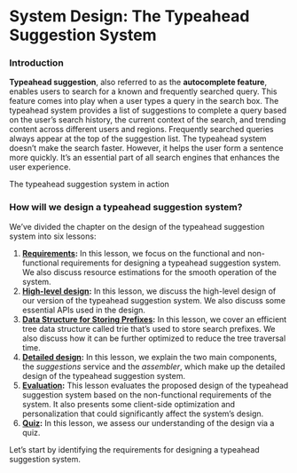 # System Design: The Typeahead Suggestion System

### Introduction <a href="#introduction-0" id="introduction-0"></a>

**Typeahead suggestion**, also referred to as the **autocomplete feature**, enables users to search for a known and frequently searched query. This feature comes into play when a user types a query in the search box. The typeahead system provides a list of suggestions to complete a query based on the user’s search history, the current context of the search, and trending content across different users and regions. Frequently searched queries always appear at the top of the suggestion list. The typeahead system doesn’t make the search faster. However, it helps the user form a sentence more quickly. It’s an essential part of all search engines that enhances the user experience.

The typeahead suggestion system in action

### How will we design a typeahead suggestion system? <a href="#how-will-we-design-a-typeahead-suggestion-system-0" id="how-will-we-design-a-typeahead-suggestion-system-0"></a>

We’ve divided the chapter on the design of the typeahead suggestion system into six lessons:

1. [**Requirements**](requirements-of-the-typeahead-suggestion-systems-design.md)**:** In this lesson, we focus on the functional and non-functional requirements for designing a typeahead suggestion system. We also discuss resource estimations for the smooth operation of the system.
2. [**High-level design**](high-level-design-of-the-typeahead-suggestion-system.md)**:** In this lesson, we discuss the high-level design of our version of the typeahead suggestion system. We also discuss some essential APIs used in the design.
3. [**Data Structure for Storing Prefixes**](data-structure-for-storing-prefixes.md)**:** In this lesson, we cover an efficient tree data structure called trie that’s used to store search prefixes. We also discuss how it can be further optimized to reduce the tree traversal time.
4. [**Detailed design**](detailed-design-of-the-typeahead-suggestion-system.md)**:** In this lesson, we explain the two main components, the _suggestions_ service and the _assembler_, which make up the detailed design of the typeahead suggestion system.
5. [**Evaluation**](evaluation-of-the-typeahead-suggestion-systems-design.md)**:** This lesson evaluates the proposed design of the typeahead suggestion system based on the non-functional requirements of the system. It also presents some client-side optimization and personalization that could significantly affect the system’s design.
6. [**Quiz**](quiz-on-the-typeahead-suggestion-systems-design.md)**:** In this lesson, we assess our understanding of the design via a quiz.

Let’s start by identifying the requirements for designing a typeahead suggestion system.
